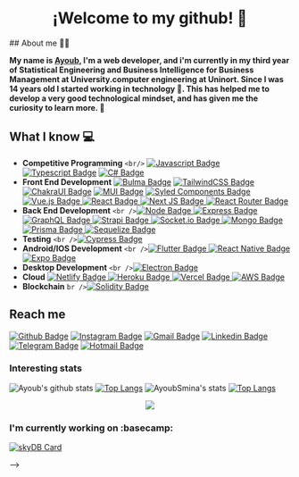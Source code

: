     

<p align="center">
 <h1 align="center">¡Welcome to my github! 👋</h1>
</p>
## About me 👨‍💻

**My name is [Ayoub](https://AyoubSmina.vercel.app), I'm a web developer, and i'm currently in my third year of Statistical Engineering and Business Intelligence for Business Management at University.computer engineering at Uninort. Since I was 14 years old I started working in technology 🚀. This has helped me to develop a very good technological mindset, and has given me the curiosity to learn more. 🌠**

## What I know 💻

- **Competitive Programming**
  `<br/>`
  [![Javascript Badge](https://img.shields.io/badge/JavaScript-F7DF1E?style=for-the-badge&logo=javascript&logoColor=black)](https://github.com/AyoubSmina)
  [![Typescript Badge](https://img.shields.io/badge/Typescript-4269f5?style=for-the-badge&logo=typescript&logoColor=white)](https://github.com/AyoubSmina)
  [![C# Badge](https://img.shields.io/badge/C%23-239120?style=for-the-badge&logo=c-sharp&logoColor=white)](https://github.com/AyoubSmina)
- **Front End Development**
  [![Bulma Badge](https://img.shields.io/badge/Bulma-48c78e?style=for-the-badge&logo=bulma&logoColor=white)](https://github.com/AyoubSmina) [![TailwindCSS Badge](https://img.shields.io/badge/tailwindcss-%2338B2AC?style=for-the-badge&logo=tailwind-css&logoColor=white)](https://github.com/AyoubSmina) [![ChakraUI Badge](https://img.shields.io/badge/chakra-4ED1C5?style=for-the-badge&logo=chakraui&logoColor=white)](https://github.com/AyoubSmina) [![MUI Badge](https://img.shields.io/badge/MUI-%230081CB?style=for-the-badge&logo=material-ui&logoColor=white)](https://github.com/AyoubSmina)
  [![Syled Components Badge](https://img.shields.io/badge/styled--components-DB7093?style=for-the-badge&logo=styled-components&logoColor=white)
  ](https://github.com/AyoubSmina)[![Vue.js Badge](https://img.shields.io/badge/vuejs-%2335495e?style=for-the-badge&logo=vuedotjs&logoColor=%234FC08D)
  ](https://github.com/AyoubSmina)[![React Badge](https://img.shields.io/badge/React-20232A?style=for-the-badge&logo=react&logoColor=61DAFB)
  ](https://github.com/AyoubSmina)[![Next JS Badge](https://img.shields.io/badge/NextJS-black?style=for-the-badge&logo=next.js&logoColor=white)
  ](https://github.com/AyoubSmina)[![React Router Badge](https://img.shields.io/badge/React_Router-CA4245?style=for-the-badge&logo=react-router&logoColor=white)
  ](https://github.com/AyoubSmina)
- **Back End Development**
  `<br />`[![Node Badge](https://img.shields.io/badge/Node.js-43853D?style=for-the-badge&logo=node.js&logoColor=white)
  ](https://github.com/AyoubSmina)[![Express Badge](https://img.shields.io/badge/Express.js-404D59?style=for-the-badge&logo=express&logoColor=white)
  ](https://github.com/AyoubSmina)[![GraphQL Badge](https://img.shields.io/badge/-ApolloGraphQL-311C87?style=for-the-badge&logo=apollo-graphql&logoColor=white)
  ](https://github.com/AyoubSmina) [![Strapi Badge](https://img.shields.io/badge/-strapi-%232E7EEA?style=for-the-badge&logo=strapi&logoColor=white)
  ](https://github.com/AyoubSmina) [![Socket.io Badge](https://img.shields.io/badge/-Socket.io-black?style=for-the-badge&logo=socket.io&logoColor=#010101)
  ](https://github.com/AyoubSmina) [![Mongo Badge](https://img.shields.io/badge/MongoDB-4EA94B?style=for-the-badge&logo=mongodb&logoColor=white)
  ](https://github.com/AyoubSmina) [![Prisma Badge](https://img.shields.io/badge/Prisma-3982CE?style=for-the-badge&logo=Prisma&logoColor=white)
  ](https://github.com/AyoubSmina) [![Sequelize Badge](https://img.shields.io/badge/Sequelize-52B0E7?style=for-the-badge&logo=Sequelize&logoColor=white)
  ](https://github.com/AyoubSmina)
- **Testing**
  `<br />`[![Cypress Badge](https://img.shields.io/badge/cypress-%23E5E5E5?style=for-the-badge&logo=cypress&logoColor=058a5e)
  ](https://github.com/AyoubSmina)
- **Android/IOS Development**
  `<br />`[![Flutter Badge](https://img.shields.io/badge/Flutter-02569B?style=for-the-badge&logo=flutter&logoColor=white)
  ](https://github.com/AyoubSmina)[![React Native Badge](https://img.shields.io/badge/React_Native-20232A?style=for-the-badge&logo=react&logoColor=61DAFB)
  ](https://github.com/AyoubSmina)[![Expo Badge](https://img.shields.io/badge/expo-20232A?style=for-the-badge&logo=expo&logoColor=#D04A37)
  ](https://github.com/AyoubSmina)
- **Desktop Development**
  `<br />`[![Electron Badge](https://img.shields.io/badge/Electron-191970?style=for-the-badge&logo=Electron&logoColor=white)
  ](https://github.com/AyoubSmina)
- **Cloud**
  [![Netlify Badge](https://img.shields.io/badge/Netlify-%23000000?style=for-the-badge&logo=netlify&logoColor=#00C7B7)
  ](https://github.com/AyoubSmina)[![Heroku Badge](https://img.shields.io/badge/Heroku-430098?style=for-the-badge&logo=heroku&logoColor=white)
  ](https://github.com/AyoubSmina)[![Vercel Badge](https://img.shields.io/badge/vercel-%23000000?style=for-the-badge&logo=vercel&logoColor=white)
  ](https://github.com/AyoubSmina)[![AWS Badge](https://img.shields.io/badge/Amazon_AWS-EADB34?style=for-the-badge&logo=amazon-aws&logoColor=black)
  ](https://github.com/AyoubSmina)
- **Blockchain**
  `br />`[![Solidity Badge](https://img.shields.io/badge/Solidity-%23000000?style=for-the-badge&logo=solidity&logoColor=#00C7B7)
  ](https://github.com/AyoubSmina)

## Reach me

[![Github Badge](https://img.shields.io/badge/-Github-4D2182?style=for-the-badge&logo=Github&logoColor=white&link=https://github.com/AyoubSmina)](https://github.com/AyoubSmina)
[![Instagram Badge](https://img.shields.io/badge/-Instagram-4D2182?style=for-the-badge&logo=instagram&logoColor=white&link=https://www.instagram.com/m_maciel7/)](https://www.instagram.com/m_maciel7/)
[![Gmail Badge](https://img.shields.io/badge/-Gmail-4D2182?style=for-the-badge&logo=gmail&logoColor=white)](mailto:AyoubSmina7001@gmail.com)
[![Linkedin Badge](https://img.shields.io/badge/-LinkedIn-4D2182?style=for-the-badge&logo=Linkedin&logoColor=white&link=https://www.linkedin.com/in/AyoubSmina7/)](https://www.linkedin.com/in/AyoubSmina7/)
[![Telegram Badge](https://img.shields.io/badge/-Telegram-4D2182?style=for-the-badge&labelColor=4D2182&logo=telegram&logoColor=white&link=https://t.me/ManuelMaci)](https://t.me/ManuelMaci)
[![Hotmail Badge](https://img.shields.io/badge/-Hotmail-4D2182?style=for-the-badge&logo=microsoft-outlook&logoColor=white&link=mailto:AyoubSmina7001@hotmail.com)](mailto:AyoubSmina7001@hotmail.com)

### Interesting stats

![Ayoub's github stats](https://ayoub-smina.vercel.app/api?username=AyoubSmina&count-private=true)
[![Top Langs](https://ayoub-smina.vercel.app/api/top-langs/?username=AyoubSmina&count-private=true)](https://github.com/anuraghazra/github-readme-stats)
![AyoubSmina's stats](https://ayoub-smina.vercel.app/api?username=AyoubSmina&title_color=7957d5&text_color=ff3860&bg_color=1a1b27&icon_color=DB1A9E&show_icons=true&hide_border=true&hide=issues)
[![Top Langs](https://ayoub-smina.vercel.app/api/top-langs/?username=AyoubSmina&layout=compact&bg_color=1a1b27&title_color=7957d5&text_color=ff3860&hide_border=true&count-private=true)](https://github.com/AyoubSmina)

<p align="center">
  <img src ="https://github-readme-streak-stats.herokuapp.com?user=AyoubSmina&theme=buefy-dark&hide_border=true&background=1a1b27">
</p>

### I'm currently working on :basecamp:

[![skyDB Card](https://ayoub-smina.vercel.app/api/pin/?username=AyoubSmina&repo=skyDB&bg_color=1a1b27&title_color=7957d5&text_color=ff3860&icon_color=DB1A9E&hide_border=true)](https://github.com/AyoubSmina/skyDB)

-->

<!--
**AyoubSmina/AyoubSmina** is a ✨ _special_ ✨ repository because its `README.md` (this file) appears on your GitHub profile.

Here are some ideas to get you started:

- 🔭 I’m currently working on ...
- 🌱 I’m currently learning ...
- 👯 I’m looking to collaborate on ...
- 🤔 I’m looking for help with ...
- 💬 Ask me about ...
- 📫 How to reach me: ...
- 😄 Pronouns: ...
- ⚡ Fun fact: ...
